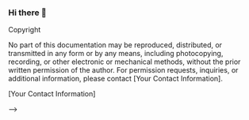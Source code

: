 ### Hi there 👋

Copyright

No part of this documentation may be reproduced, distributed, or transmitted in any form or by any means, including photocopying, recording, or other electronic or mechanical methods, without the prior written permission of the author. For permission requests, inquiries, or additional information, please contact [Your Contact Information].


[Your Contact Information]

-->
